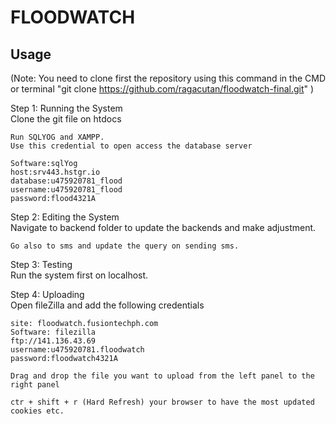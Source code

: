 # FLOODWATCH  

## Usage
(Note: You need to clone first the repository using this command in the CMD or terminal "git clone https://github.com/ragacutan/floodwatch-final.git" )  

Step 1: Running the System    
    Clone the git file on htdocs  

    Run SQLYOG and XAMPP.  
    Use this credential to open access the database server  

    Software:sqlYog  
    host:srv443.hstgr.io  
    database:u475920781_flood  
    username:u475920781_flood  
    password:flood4321A  


Step 2: Editing the System  
    Navigate to backend folder to update the backends and make adjustment.   

    Go also to sms and update the query on sending sms.  

Step 3: Testing  
    Run the system first on localhost.  

Step 4: Uploading  
    Open fileZilla and add  the following credentials  

    site: floodwatch.fusiontechph.com  
    Software: filezilla  
    ftp://141.136.43.69  
    username:u475920781.floodwatch  
    password:floodwatch4321A  

    Drag and drop the file you want to upload from the left panel to the right panel  

    ctr + shift + r (Hard Refresh) your browser to have the most updated cookies etc.  
